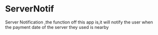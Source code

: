 # ServerNotif
Server Notification ,the function off this app is,it will notify the user when the payment date of the server they used is nearby 
